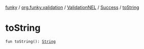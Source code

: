 [funky](../../../index.md) / [org.funky.validation](../../index.md) / [ValidationNEL](../index.md) / [Success](index.md) / [toString](.)

# toString

`fun toString(): `[`String`](https://kotlinlang.org/api/latest/jvm/stdlib/kotlin/-string/index.html)